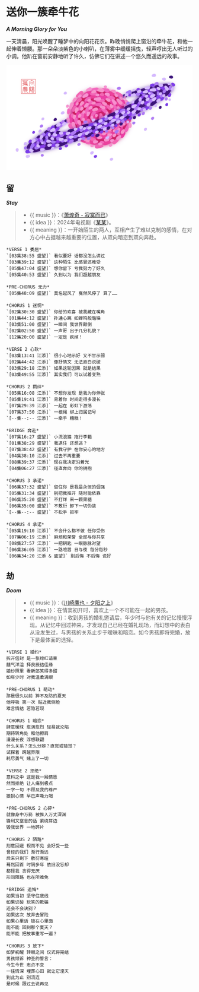 <!-- Created by 向阳花花农 (The Sunflorist) on 2024-11-22. -->
<!-- The Sunflorist's Shangri-La © 2024 by The Sunflorist is licensed under CC BY-NC-SA 4.0, all rights reserved. -->

# 送你一簇牵牛花

***A Morning Glory for You***

一天清晨，阳光唤醒了睡梦中的向阳花花农。昨晚悄悄爬上窗沿的牵牛花，和他一起伸着懒腰。那一朵朵淡紫色的小喇叭，在薄雾中缓缓摇曳，轻声哼出无人听过的小调。他趴在窗前安静地听了许久，仿佛它们在讲述一个悠久而遥远的故事。

![Saturn](../_images/saturn.png)

## 留

***Stay***

<!-- 广州 2024-09-17 -->

> - {{ music }}：《[萧煌奇 - 寂寞而已](https://music.163.com/song?id=2619098561)》
> - {{ idea }}：2024年电视剧《[某某](https://www.imdb.com/title/tt33098983)》。
> - {{ meaning }}：一开始陌生的两人，互相产生了难以克制的感情，在对方心中占据越来越重要的位置，从双向暗恋到双向奔赴。

```{line-block}
*VERSE 1 委屈*
`[03集38:55 盛望]` 看似要好 话都没怎么讲过
`[03集39:12 盛望]` 这种陌生 比感冒还难受
`[05集47:04 盛望]` 想你留下 亏我努力了好久
`[05集40:53 盛望]` 久到以为 我们超越朋友

*PRE-CHORUS 无力*
`[05集48:09 盛望]` 莫名起风了 戛然风停了 算了……

*CHORUS 1 迷惘*
`[02集30:30 盛望]` 你给的欢喜 被我藏在嘴角
`[01集44:12 盛望]` 扑通心跳 如蝉鸣般聒噪
`[03集51:00 盛望]` 一瞬间 我世界颠倒
`[02集02:50 盛望]` 一声哥 出于几分礼貌？
`[12集20:00 盛望]` 一定是 疯掉！

*VERSE 2 心软*
`[03集13:41 江添]` 很小心地示好 又不甘示弱
`[02集44:42 江添]` 像抒情文 无法直白说破
`[03集29:18 江添]` 如果这轮因果 就是结果
`[03集49:55 江添]` 其实我们 可以试着变熟

*CHORUS 2 羁绊*
`[05集16:08 江添]` 不想你发现 是我为你伸张
`[05集19:41 江添]` 背着你 时间走得多漫长
`[07集29:39 江添]` 一起在 彩虹下游荡
`[07集37:50 江添]` 一根绳 绑上归属记号
`[--集--:-- 江添]` 一牵手 糟糕！

*BRIDGE 奔赴*
`[07集16:27 盛望]` 小流浪猫 拖行李箱
`[01集38:29 盛望]` 我逮住 还想逃？
`[07集38:42 盛望]` 有我守护 在你安心的地方
`[04集38:10 江添]` 过去不再重要
`[08集39:37 江添]` 现在我决定沿着光
`[04集06:27 江添]` 径直奔向 你的拥抱

*CHORUS 3 承诺*
`[06集37:32 盛望]` 留住你 是我最永恒的倔强
`[05集31:34 盛望]` 别把我推开 随时能依靠
`[06集35:20 盛望]` 不打烊 来一颗果糖
`[06集35:00 盛望]` 不敷衍 卸下一切伪装
`[--集--:-- 盛望]` 不松手 抓牢

*CHORUS 4 承诺*
`[05集19:10 江添]` 不会什么都不做 任你受伤
`[07集06:19 江添]` 麻烦和荣誉 全部与你共享
`[08集27:57 江添]` 一把钥匙 一眼脉脉对望
`[06集36:05 江添]` 一路喧嚣 日与夜 每分每秒
`[06集34:20 江添 & 盛望]` 别后悔 不后悔 说好
```

## 劫

***Doom***

<!-- 广州 2024-09-25 -->

> - {{ music }}：《[川崎鹰也 - 夕阳之上](https://music.163.com/song?id=2603686865)》
> - {{ idea }}：在情窦初开时，喜欢上一个不可能在一起的男孩。
> - {{ meaning }}：收到男孩的婚礼邀请后，年少时与他有关的记忆慢慢浮现。从记忆中回过神来，才发现自己已经在婚礼现场，而幻想中的表白从没发生过，与男孩的关系止步于暧昧和暗恋。如今男孩即将完婚，放下是最体面的选择。

```{line-block}
*VERSE 1 婚约*
拆开信封 是一张绯红请柬
囍气洋溢 择良辰结佳缘
婚纱照里 看新郎笑得多甜
如年少时 对我温柔满眼

*PRE-CHORUS 1 萌动*
那是很久以前 猝不及防的夏天
他呼吸 第一次 贴近我侧脸
难言情结 若隐若现

*CHORUS 1 暗恋*
肆意暧昧 愈演愈烈 轻易就沦陷
期待转角处 和他擦肩
漫漫长夜 浮想联翩
什么关系？怎么分辨？直觉或错觉？
试探着 跨越界限
耗尽勇气 赌上了一切

*VERSE 2 拒绝*
意料之中 这是我一厢情愿
然而拒绝 让人痛到极点
一字一句 不顾及我的尊严
狼狈心情 早已声嘶力竭

*PRE-CHORUS 2 心碎*
就像身中万箭 被推入万丈深渊
锋利又窒息的话 萦绕耳边
毁我世界 一地碎片

*CHORUS 2 陌路*
刻意回避 视而不见 会好受一些
曾经的我们 渐行渐远
后来只剩下 敷衍寒暄
蓦然回首 时隔多年 依旧没忘却
都怪我 贪得无厌
形同陌路 也在所难免

*BRIDGE 追悔*
如果当初 坚守住底线
如果识破 玩笑的欺骗
还会不会诀别？
如果这次 放弃去冒险
如果心里话 锁在心里面
能不能 回到那个夏天？
能不能 把故事重写一遍？

*CHORUS 3 放下*
如梦初醒 转眼之间 仪式将完结
男孩倾诉 神圣的誓言：
今生今世 忠贞不变
一往情深 埋葬心田 就让它湮灭
到此为止 别流连
是时候 跟过去说再见
```
